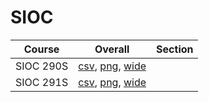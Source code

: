 # SIOC

| Course | Overall | Section |
| ------ | ------- | ------- |
| SIOC 290S | [csv](https://github.com/UCSD-Historical-Enrollment-Data/2024Summer3/blob/main/overall/SIOC%20290S.csv), [png](https://raw.githubusercontent.com/UCSD-Historical-Enrollment-Data/2024Summer3/main/plot_overall/SIOC%20290S.png), [wide](https://raw.githubusercontent.com/UCSD-Historical-Enrollment-Data/2024Summer3/main/plot_overall_wide/SIOC%20290S.png) |  |
| SIOC 291S | [csv](https://github.com/UCSD-Historical-Enrollment-Data/2024Summer3/blob/main/overall/SIOC%20291S.csv), [png](https://raw.githubusercontent.com/UCSD-Historical-Enrollment-Data/2024Summer3/main/plot_overall/SIOC%20291S.png), [wide](https://raw.githubusercontent.com/UCSD-Historical-Enrollment-Data/2024Summer3/main/plot_overall_wide/SIOC%20291S.png) |  |
